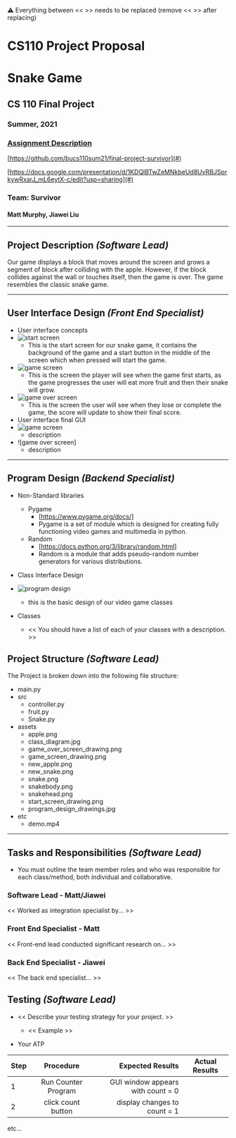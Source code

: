 :warning: Everything between << >> needs to be replaced (remove << >> after replacing)
# CS110 Project Proposal
# Snake Game
## CS 110 Final Project
### Summer, 2021
### [Assignment Description](https://docs.google.com/document/d/1H4R6yLL7som1lglyXWZ04RvTp_RvRFCCBn6sqv-82ps/edit#)

[https://github.com/bucs110sum21/final-project-survivor](#)

[https://docs.google.com/presentation/d/1KDQIBTwZeMNkbeUd8UvRBJSprkywRxarJ_mL6eytX-c/edit?usp=sharing](#)

### Team: Survivor
#### Matt Murphy, Jiawei Liu

***

## Project Description *(Software Lead)*
Our game displays a block that moves around the screen and grows a segment of block after colliding with the apple. However, if the block collides against the wall or touches itself, then the game is over. The game resembles the classic snake game.  

***    

## User Interface Design *(Front End Specialist)*
* User interface concepts
* ![start screen](assets/start_screen_drawing.png)
  * This is the start screen for our snake game, it contains the background of the game and a start button in the middle of the screen which when pressed will start the game.
* ![game screen](assets/game_screen_drawing.png)
  * This is the screen the player will see when the game first starts, as the game progresses the user will eat more fruit and then their snake will grow.
* ![game over screen](assets/game_over_screen_drawing.png)
  * This is the screen the user will see when they lose or complete the game, the score will update to show their final score.  
* User interface final GUI
* ![game screen]()
  * description
* ![game over screen]
  * description

***        

## Program Design *(Backend Specialist)*
* Non-Standard libraries
    * Pygame
        * [https://www.pygame.org/docs/]
        * Pygame is a set of module which is designed for creating fully functioning video games and  multimedia in python.
    * Random
        * [https://docs.python.org/3/library/random.html]
        * Random is a module that adds pseudo-random number generators for various distributions.
        
* Class Interface Design
* ![program design](assets/Program_design_drawings.png)
  * this is the basic design of our video game classes

* Classes
    * << You should have a list of each of your classes with a description. >>

## Project Structure *(Software Lead)*

The Project is broken down into the following file structure:
* main.py
* src
    * controller.py 
    * fruit.py 
    * Snake.py 
* assets
    * apple.png
    * class_diagram.jpg
    * game_over_screen_drawing.png
    * game_screen_drawing.png
    * new_apple.png 
    * new_snake.png
    * snake.png 
    * snakebody.png
    * snakehead.png 
    * start_screen_drawing.png
    * program_design_drawings.jpg
* etc
    * demo.mp4

***

## Tasks and Responsibilities *(Software Lead)*
* You must outline the team member roles and who was responsible for each class/method, both individual and collaborative.

### Software Lead - Matt/Jiawei

<< Worked as integration specialist by... >>

### Front End Specialist - Matt

<< Front-end lead conducted significant research on... >>

### Back End Specialist - Jiawei

<< The back end specialist... >>

## Testing *(Software Lead)*
* << Describe your testing strategy for your project. >>
    * << Example >>

* Your ATP

| Step                  | Procedure     | Expected Results  | Actual Results |
| ----------------------|:-------------:| -----------------:| -------------- |
|  1  | Run Counter Program  | GUI window appears with count = 0  |          |
|  2  | click count button  | display changes to count = 1 |                 |
etc...
